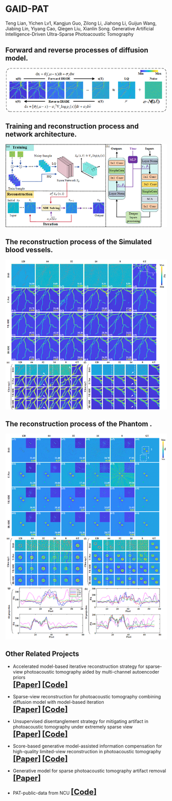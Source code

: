 # GAID-PAT

Teng Lian, Yichen Lv1, Kangjun Guo, Zilong Li, Jiahong Li, Guijun Wang, Jiabing Lin, Yiyang Cao, Qiegen Liu, Xianlin Song. Generative Artificial Intelligence-Driven Ultra-Sparse Photoacoustic Tomography


## Forward and reverse processes of diffusion model.

<div align="center"><img src="https://github.com/yqx7150/GAID-PAT/blob/main/Fig1.png"> </div>


## Training and reconstruction process and network architecture.

<div align="center"><img src="https://github.com/yqx7150/GAID-PAT/blob/main/Fig2.png"> </div>



## The reconstruction process of the Simulated blood vessels.

<div align="center"><img src="https://github.com/yqx7150/GAID-PAT/blob/main/Fig3.png"> </div>



## The reconstruction process of the Phantom .

<div align="center"><img src="https://github.com/yqx7150/GAID-PAT/blob/main/Fig4.png"> </div>



## Other Related Projects

*  Accelerated model-based iterative reconstruction strategy for sparse-view photoacoustic tomography aided by multi-channel autoencoder priors  
[<font size=5>**[Paper]**</font>](https://onlinelibrary.wiley.com/doi/10.1002/jbio.202300281)         [<font size=5>**[Code]**</font>](https://github.com/yqx7150/PAT-MDAE)     

* Sparse-view reconstruction for photoacoustic tomography combining diffusion model with model-based iteration      
[<font size=5>**[Paper]**</font>](https://www.sciencedirect.com/science/article/pii/S2213597923001118)       [<font size=5>**[Code]**</font>](https://github.com/yqx7150/PAT-Diffusion)

* Unsupervised disentanglement strategy for mitigating artifact in photoacoustic tomography under extremely sparse view      
[<font size=5>**[Paper]**</font>](https://www.sciencedirect.com/science/article/pii/S2213597924000302?via%3Dihub)       [<font size=5>**[Code]**</font>](https://github.com/yqx7150/PAT-ADN)

* Score-based generative model-assisted information compensation for high-quality limited-view reconstruction in photoacoustic tomography      
[<font size=5>**[Paper]**</font>](https://www.sciencedirect.com/science/article/pii/S2213597924000405)       [<font size=5>**[Code]**</font>](https://github.com/yqx7150/Limited-view-PAT-Diffusion)

* Generative model for sparse photoacoustic tomography artifact removal      
[<font size=5>**[Paper]**</font>](https://www.spiedigitallibrary.org/conference-proceedings-of-spie/12745/1274503/Generative-model-for-sparse-photoacoustic-tomography-artifact-removal/10.1117/12.2683128.short?SSO=1)   


* PAT-public-data from NCU [<font size=5>**[Code]**</font>](https://github.com/yqx7150/PAT-public-data)
